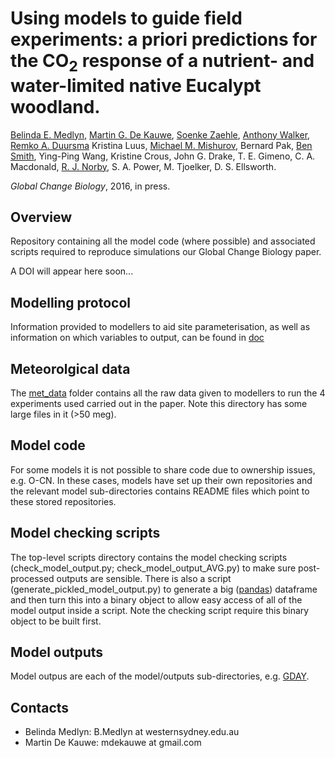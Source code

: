 # Using models to guide field experiments: a priori predictions for the CO<sub>2</sub> response of a nutrient- and water-limited native Eucalypt woodland.

[Belinda E. Medlyn](https://bmedlyn.wordpress.com/),
[Martin G. De Kauwe](https://mdekauwe.github.io/),
[Soenke Zaehle](https://www.bgc-jena.mpg.de/bgi/index.php/People/SoenkeZaehle),
[Anthony Walker](https://climatechangescience.ornl.gov/content/anthony-p-walker),
[Remko A. Duursma](http://www.remkoduursma.com/)
Kristina Luus,
[Michael M. Mishurov](http://web.nateko.lu.se/Personal/Michael.Mischurow/),
Bernard Pak,
[Ben Smith](http://web.nateko.lu.se/personal/benjamin.smith/frames.html),
Ying-Ping Wang,
Kristine Crous,
John G. Drake,
T. E. Gimeno,
C. A. Macdonald,
[R. J. Norby](http://web.ornl.gov/~rjn/),
S. A. Power,
M. Tjoelker,
D. S. Ellsworth.

*Global Change Biology*, 2016, in press.


## Overview ##

Repository containing all the model code (where possible) and associated scripts required to reproduce simulations our Global Change Biology paper.

A DOI will appear here soon...

## Modelling protocol ##
Information provided to modellers to aid site parameterisation, as well as information on which variables to output, can be found in [doc](doc)

## Meteorolgical data ##
The [met_data](met_data) folder contains all the raw data given to modellers to run the 4 experiments used carried out in the paper. Note this directory has some large files in it (>50 meg).

## Model code ##
For some models it is not possible to share code due to ownership issues, e.g. O-CN. In these cases, models have set up their own repositories and the relevant model sub-directories contains README files which point to these stored repositories.

## Model checking scripts ##
The top-level scripts directory contains the model checking scripts (check_model_output.py; check_model_output_AVG.py) to make sure post-processed outputs are sensible. There is also a script (generate_pickled_model_output.py) to generate a big ([pandas](http://pandas.pydata.org/)) dataframe and then turn this into a binary object to allow easy access of all of the model output inside a script. Note the checking script require this binary object to be built first.

## Model outputs ##
Model outpus are each of the model/outputs sub-directories, e.g. [GDAY](models/GDAY/outputs).

## Contacts
- Belinda Medlyn: B.Medlyn at westernsydney.edu.au
- Martin De Kauwe: mdekauwe at gmail.com
